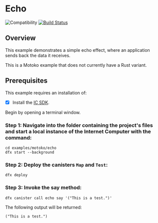 # Echo

![Compatibility](https://img.shields.io/badge/compatibility-0.6.25-blue)
[![Build Status](https://github.com/dfinity/examples/workflows/motoko-echo-example/badge.svg)](https://github.com/dfinity/examples/actions?query=workflow%3Amotoko-echo-example)

## Overview

This example demonstrates a simple echo effect, where an application sends back the data it receives.

This is a Motoko example that does not currently have a Rust variant. 


## Prerequisites
This example requires an installation of:

- [x] Install the [IC SDK](https://internetcomputer.org/docs/current/developer-docs/setup/install/).

Begin by opening a terminal window.

### Step 1: Navigate into the folder containing the project's files and start a local instance of the Internet Computer with the command:

```
cd examples/motoko/echo
dfx start --background
```

### Step 2: Deploy the canisters `Map` and `Test`:

```
dfx deploy
```

### Step 3: Invoke the say method:

```
dfx canister call echo say '("This is a test.")'
```


The following output will be returned: 

```
("This is a test.")
```
